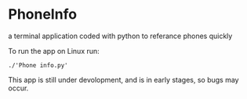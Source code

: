 # PhoneInfo
a terminal application coded with python to referance phones quickly

To run the app on Linux run:
```
./'Phone info.py'
```
This app is still under devolopment, and is in early stages, so bugs may occur.
